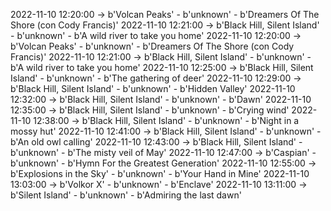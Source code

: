 2022-11-10 12:20:00 -> b'Volcan Peaks' - b'unknown' - b'Dreamers Of The Shore (con Cody Francis)'
2022-11-10 12:21:00 -> b'Black Hill, Silent Island' - b'unknown' - b'A wild river to take you home'
2022-11-10 12:20:00 -> b'Volcan Peaks' - b'unknown' - b'Dreamers Of The Shore (con Cody Francis)'
2022-11-10 12:21:00 -> b'Black Hill, Silent Island' - b'unknown' - b'A wild river to take you home'
2022-11-10 12:25:00 -> b'Black Hill, Silent Island' - b'unknown' - b'The gathering of deer'
2022-11-10 12:29:00 -> b'Black Hill, Silent Island' - b'unknown' - b'Hidden Valley'
2022-11-10 12:32:00 -> b'Black Hill, Silent Island' - b'unknown' - b'Dawn'
2022-11-10 12:35:00 -> b'Black Hill, Silent Island' - b'unknown' - b'Crying wind'
2022-11-10 12:38:00 -> b'Black Hill, Silent Island' - b'unknown' - b'Night in a mossy hut'
2022-11-10 12:41:00 -> b'Black Hill, Silent Island' - b'unknown' - b'An old owl calling'
2022-11-10 12:43:00 -> b'Black Hill, Silent Island' - b'unknown' - b'The misty veil of May'
2022-11-10 12:47:00 -> b'Caspian' - b'unknown' - b'Hymn For the Greatest Generation'
2022-11-10 12:55:00 -> b'Explosions in the Sky' - b'unknown' - b'Your Hand in Mine'
2022-11-10 13:03:00 -> b'Volkor X' - b'unknown' - b'Enclave'
2022-11-10 13:11:00 -> b'Silent Island' - b'unknown' - b'Admiring the last dawn'
